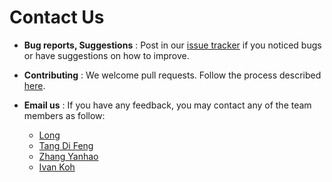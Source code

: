 # Contact Us

* **Bug reports, Suggestions** : Post in our [issue tracker](https://github.com/se-edu/addressbook-level4/issues)
  if you noticed bugs or have suggestions on how to improve.

* **Contributing** : We welcome pull requests. Follow the process described [here](https://github.com/oss-generic/process).

* **Email us** : If you have any feedback, you may contact any of the team members as follow:
  * [Long](mailto:myduyhoanglong@gmail.com)
  * [Tang Di Feng](mailto:innovation_16@hotmail.com)
  * [Zhang Yanhao](mailto:salvotore1992@gmail.com)
  * [Ivan Koh](mailto:a0125221@u.nus.edu)
